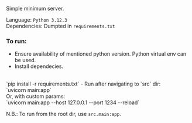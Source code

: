 Simple minimum server.

Language: `Python 3.12.3`
</br>
Dependencies: Dumpted in `requirements.txt`

### To run:
- Ensure availability of mentioned python version. Python virtual env can be used.
- Install dependecies.
</br>
`pip install -r requirements.txt`
- Run after navigating to `src` dir:
</br>
`uvicorn main:app`
</br>
Or, with custom params:
</br>
`uvicorn main:app --host 127.0.0.1 --port 1234 --reload`
</br>

N.B.: To run from the root dir, use `src.main:app`.
